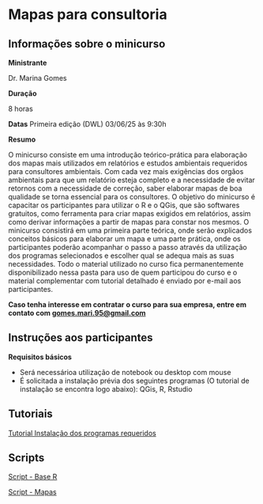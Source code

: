 # Mapas para consultoria
## Informações sobre o minicurso

**Ministrante**

Dr. Marina Gomes

**Duração**

8 horas 

**Datas**
Primeira edição (DWL)
03/06/25 às 9:30h

**Resumo**

O minicurso consiste em uma introdução teórico-prática para elaboração dos mapas mais utilizados em relatórios e estudos ambientais requeridos para consultores ambientais. Com cada vez mais exigências dos orgãos ambientais para que um relatório esteja completo e a necessidade de evitar retornos com a necessidade de correção, saber elaborar mapas de boa qualidade se torna essencial para os consultores. O objetivo do minicurso é capacitar os participantes para utilizar o R e o QGis, que são softwares gratuitos, como ferramenta para criar mapas exigidos em relatórios, assim como derivar informações a partir de mapas para constar nos mesmos. O minicurso consistirá em uma primeira parte teórica, onde serão explicados conceitos básicos para elaborar um mapa e uma parte prática, onde os participantes poderão acompanhar o passo a passo através da utilização dos programas selecionados e escolher qual se adequa mais as suas necessidades. Todo o material utilizado no curso fica permanentemente disponibilizado nessa pasta para uso de quem participou do curso e o material complementar com tutorial detalhado é enviado por e-mail aos participantes.

**Caso tenha interesse em contratar o curso para sua empresa, entre em contato com gomes.mari.95@gmail.com**

## Instruções aos participantes

**Requisitos básicos**  
- Será necessárioa utilização de notebook ou desktop com mouse
- É solicitada a instalação prévia dos seguintes programas (O tutorial de instalação se encontra logo abaixo): QGis, R, Rstudio

## Tutoriais

[Tutorial Instalação dos programas requeridos](https://drive.google.com/file/d/1vdnMsTubOI12r6rvkGGO45smT4X3pqqE/view?usp=sharing)


## Scripts

[Script - Base R](https://github.com/marinagomesdip/Mapasparaconsultoria/blob/main/Scripts/Script_Base_R.R) <br>

[Script - Mapas](https://github.com/marinagomesdip/Mapasparaconsultoria/blob/main/Scripts/Script_Mapas_Base.R) <br>


